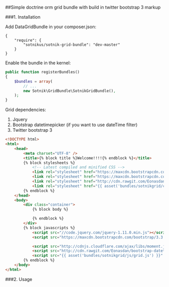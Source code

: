##Simple doctrine orm grid bundle with build in twitter bootstrap 3 markup

###1. Installation

Add DataGridBundle in your composer.json:
```
{
    "require": {
        "sotnikus/sotnik-grid-bundle": "dev-master"
    }
}
```

Enable the bundle in the kernel:
```php
public function registerBundles()
{
    $bundles = array(
        // ...
        new Sotnik\GridBundle\SotnikGridBundle(),
    );
}
```

Grid dependencies:
1. Jquery
2. Bootstrap datetimepicker (if you want to use dateTime filter)
3. Twitter bootstrap 3

```html
<!DOCTYPE html>
<html>
    <head>
        <meta charset="UTF-8" />
        <title>{% block title %}Welcome!!!!{% endblock %}</title>
        {% block stylesheets %}
            <!-- Latest compiled and minified CSS -->
            <link rel="stylesheet" href="https://maxcdn.bootstrapcdn.com/bootstrap/3.3.1/css/bootstrap.min.css">
            <link rel="stylesheet" href="https://maxcdn.bootstrapcdn.com/bootstrap/3.3.1/css/bootstrap-theme.min.css">
            <link rel="stylesheet" href="http://cdn.rawgit.com/Eonasdan/bootstrap-datetimepicker/master/build/css/bootstrap-datetimepicker.min.css">
            <link rel="stylesheet" href="{{ asset('bundles/sotnikgrid/css/grid.css') }}">
        {% endblock %}
    </head>
    <body>
        <div class="container">
            {% block body %}

            {% endblock %}
        </div>
        {% block javascripts %}
            <script src="//code.jquery.com/jquery-1.11.0.min.js"></script>
            <script src="https://maxcdn.bootstrapcdn.com/bootstrap/3.3.1/js/bootstrap.min.js"></script>

            <script src="http://cdnjs.cloudflare.com/ajax/libs/moment.js/2.9.0/moment-with-locales.js"></script>
            <script src="http://cdn.rawgit.com/Eonasdan/bootstrap-datetimepicker/v4.0.0/src/js/bootstrap-datetimepicker.js"></script>
            <script src="{{ asset('bundles/sotnikgrid/js/grid.js') }}" type="text/javascript"></script>
        {% endblock %}
    </body>
</html>
```

###2. Usage

